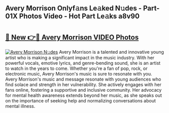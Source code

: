 ## Avery Morrison Onlyf𝚊ns Le𝚊ked N𝚞des - Part-01X Photos Video - Hot Part Le𝚊ks a8v90

# <h2><a href="http://ac11328.deff.icu/?id=Avery+Morrison">🔗 New 👉🔴 Avery Morrison VIDEO Photos</a></h2>

[![Avery Morrison N𝚞des](https://i.imgur.com/rIISA9y.gif)](http://ac11328.deff.icu/?id=Avery+Morrison)
Avery Morrison is a talented and innovative young artist who is making a significant impact in the music industry. With her powerful vocals, emotive lyrics, and genre-bending sound, she is an artist to watch in the years to come. Whether you're a fan of pop, rock, or electronic music, Avery Morrison's music is sure to resonate with you. Avery Morrison's music and message resonate with young audiences who find solace and strength in her vulnerability. She actively engages with her fans online, fostering a supportive and inclusive community. Her advocacy for mental health awareness extends beyond her music, as she speaks out on the importance of seeking help and normalizing conversations about mental illness.
